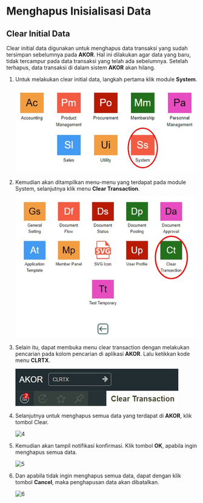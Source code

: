 # Menghapus Inisialisasi Data

## Clear Initial Data

Clear initial data digunakan untuk menghapus data transaksi yang sudah tersimpan sebelumnya pada **AKOR**. Hal ini dilakukan agar data yang baru, tidak tercampur pada data transaksi yang telah ada sebelumnya. Setelah terhapus, data transaksi di dalam sistem **AKOR** akan hilang.

1. Untuk melakukan clear initial data, langkah pertama klik module **System**.

    ![1](/dokumentasi-akor/clear-initial-data/1.jpg)

2. Kemudian akan ditampilkan menu-menu yang terdapat pada module System, selanjutnya klik menu **Clear Transaction**.

    ![2](/dokumentasi-akor/clear-initial-data/2.jpg)

3. Selain itu, dapat membuka menu clear transaction dengan melakukan pencarian pada kolom pencarian di aplikasi **AKOR**. Lalu ketikkan kode menu **CLRTX**.

    ![3](/dokumentasi-akor/clear-initial-data/3.jpg)

4. Selanjutnya untuk menghapus semua data yang terdapat di **AKOR**, klik tombol Clear.

    ![4](../dokumentasi-akor/clear-initial-data/4.jpg)

5. Kemudian akan tampil notifikasi konfirmasi. Klik tombol **OK**, apabila ingin menghapus semua data.

    ![5](../dokumentasi-akor/clear-initial-data/5.jpg)

6. Dan apabila tidak ingin menghapus semua data, dapat dengan klik tombol **Cancel**, maka penghapusan data akan dibatalkan.

    ![6](../dokumentasi-akor/clear-initial-data/6.jpg)


